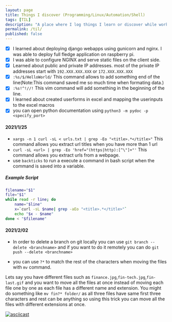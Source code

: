 ```yaml
---
layout: page
title: Things I discover (Programming/Linux/Automation/Shell)
tags: [TIL]
description: "A place where I log things I learn or discover while working"
permalink: /til/
published: false
---
```

- [x] I learned about deploying django webapps using gunicorn and nginx. I was able to deploy full fledge application on raspberry pi.
- [x] I was able to configure NGINX and serve static files on the client side.
- [x] Learned about public and private IP addresses. most of the private IP addresses start with `192.XXX.XXX.XXX` or `172.XXX.XXX.XXX`
- [x] `:%s/$/HelloWorld/` This command allows to add something end of the line(Note:This command saved me so much time when formating data.)
- [x] `:%s!^!//!` This vim command will add something in the beginning of the line.
- [x] I learned about created userforms in excel and mapping the userinputs to the excel macros
- [x] you can open python documentation using `python3 -m pydoc -p <specify_port>`

#### 2021/1/25 

- `xargs -n 1 curl -sL < urls.txt | grep -Eo "<title>.*</title>"` This command allows you extract url titles when you have more than 1 url
- `curl -sL <url> | grep -Eo 'href="(https|http):[^\"]+"'` This command allows you extract urls from a webpage.
- use ``backticks`` to run a execute a command in bash script when the command is saved into a variable. 

##### Example Script
```sh
filename="$1"
file="$1"
while read -r line; do
    name="$line"
    x=`curl -sL $name| grep -aEo "<title>.*</title>"` 
    echo "$x - $name"
done < "$filename"
```
#### 2021/2/02

- In order to delete a branch on git locally you can use 
`git branch --delete <branchname>` and if you want to do it remotely you can do `git push --delete <branchname>`

- you can use `?*` to match the rest of the characters when moving the files with `mv` command.

Lets say you have different files such as `finance.jpg`,`fin-tech.jpg`,`fin-last.gif` and you want to move all the files at once instead of moving each file one by one as each file has a different name and extension.
You might do something like `mv fin?* folder/` as all three files have same first three characters and rest can be anything so using this trick you can move all the files with different extensions at once. 

[![asciicast](https://asciinema.org/a/8yNndxhHahAlYX6J2ksWBziSg.svg)](https://asciinema.org/a/8yNndxhHahAlYX6J2ksWBziSg)


